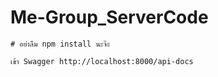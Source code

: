 # Me-Group_ServerCode

    # อย่าลืม npm install นะจ๊ะ

    เข้า Swagger http://localhost:8000/api-docs
